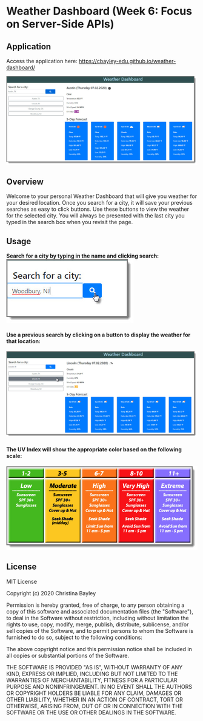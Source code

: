 # Weather Dashboard (Week 6: Focus on Server-Side APIs)

## Application
Access the application here: https://cbayley-edu.github.io/weather-dashboard/

   ![weather dashboard](./assets/imgs/weather-dashboard.jpg)

## Overview
Welcome to your personal Weather Dashboard that will give you weather for your desired location. Once you search for a city, it will save your previous searches as easy to click buttons. Use these buttons to view the weather for the selected city. You will always be presented with the last city you typed in the search box when you revisit the page.

## Usage

**Search for a city by typing in the name and clicking search:**
   ![city search](./assets/imgs/city-search.jpg)

#### Use a previous search by clicking on a button to display the weather for that location:
   ![previous city search](./assets/imgs/view-previous-search.jpg)

#### The UV Index will show the appropriate color based on the following scale:
   ![uv index scale](./assets/imgs/uv-index-desc.jpg)

## License
MIT License

Copyright (c) 2020 Christina Bayley

Permission is hereby granted, free of charge, to any person obtaining a copy
of this software and associated documentation files (the "Software"), to deal
in the Software without restriction, including without limitation the rights
to use, copy, modify, merge, publish, distribute, sublicense, and/or sell
copies of the Software, and to permit persons to whom the Software is
furnished to do so, subject to the following conditions:

The above copyright notice and this permission notice shall be included in all
copies or substantial portions of the Software.

THE SOFTWARE IS PROVIDED "AS IS", WITHOUT WARRANTY OF ANY KIND, EXPRESS OR
IMPLIED, INCLUDING BUT NOT LIMITED TO THE WARRANTIES OF MERCHANTABILITY,
FITNESS FOR A PARTICULAR PURPOSE AND NONINFRINGEMENT. IN NO EVENT SHALL THE
AUTHORS OR COPYRIGHT HOLDERS BE LIABLE FOR ANY CLAIM, DAMAGES OR OTHER
LIABILITY, WHETHER IN AN ACTION OF CONTRACT, TORT OR OTHERWISE, ARISING FROM,
OUT OF OR IN CONNECTION WITH THE SOFTWARE OR THE USE OR OTHER DEALINGS IN THE
SOFTWARE.
